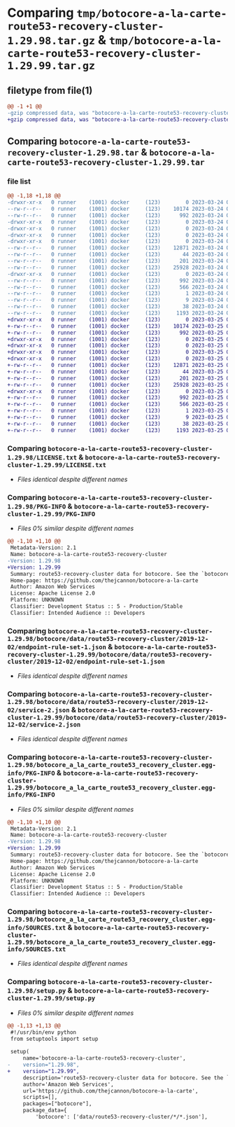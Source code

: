 # Comparing `tmp/botocore-a-la-carte-route53-recovery-cluster-1.29.98.tar.gz` & `tmp/botocore-a-la-carte-route53-recovery-cluster-1.29.99.tar.gz`

## filetype from file(1)

```diff
@@ -1 +1 @@
-gzip compressed data, was "botocore-a-la-carte-route53-recovery-cluster-1.29.98.tar", last modified: Fri Mar 24 01:24:39 2023, max compression
+gzip compressed data, was "botocore-a-la-carte-route53-recovery-cluster-1.29.99.tar", last modified: Sat Mar 25 01:23:07 2023, max compression
```

## Comparing `botocore-a-la-carte-route53-recovery-cluster-1.29.98.tar` & `botocore-a-la-carte-route53-recovery-cluster-1.29.99.tar`

### file list

```diff
@@ -1,18 +1,18 @@
-drwxr-xr-x   0 runner    (1001) docker     (123)        0 2023-03-24 01:24:39.214134 botocore-a-la-carte-route53-recovery-cluster-1.29.98/
--rw-r--r--   0 runner    (1001) docker     (123)    10174 2023-03-24 01:24:39.000000 botocore-a-la-carte-route53-recovery-cluster-1.29.98/LICENSE.txt
--rw-r--r--   0 runner    (1001) docker     (123)      992 2023-03-24 01:24:39.214134 botocore-a-la-carte-route53-recovery-cluster-1.29.98/PKG-INFO
-drwxr-xr-x   0 runner    (1001) docker     (123)        0 2023-03-24 01:24:39.214134 botocore-a-la-carte-route53-recovery-cluster-1.29.98/botocore/
-drwxr-xr-x   0 runner    (1001) docker     (123)        0 2023-03-24 01:24:39.214134 botocore-a-la-carte-route53-recovery-cluster-1.29.98/botocore/data/
-drwxr-xr-x   0 runner    (1001) docker     (123)        0 2023-03-24 01:24:39.214134 botocore-a-la-carte-route53-recovery-cluster-1.29.98/botocore/data/route53-recovery-cluster/
-drwxr-xr-x   0 runner    (1001) docker     (123)        0 2023-03-24 01:24:39.214134 botocore-a-la-carte-route53-recovery-cluster-1.29.98/botocore/data/route53-recovery-cluster/2019-12-02/
--rw-r--r--   0 runner    (1001) docker     (123)    12871 2023-03-24 01:23:57.000000 botocore-a-la-carte-route53-recovery-cluster-1.29.98/botocore/data/route53-recovery-cluster/2019-12-02/endpoint-rule-set-1.json
--rw-r--r--   0 runner    (1001) docker     (123)       44 2023-03-24 01:23:57.000000 botocore-a-la-carte-route53-recovery-cluster-1.29.98/botocore/data/route53-recovery-cluster/2019-12-02/examples-1.json
--rw-r--r--   0 runner    (1001) docker     (123)      201 2023-03-24 01:23:57.000000 botocore-a-la-carte-route53-recovery-cluster-1.29.98/botocore/data/route53-recovery-cluster/2019-12-02/paginators-1.json
--rw-r--r--   0 runner    (1001) docker     (123)    25928 2023-03-24 01:23:57.000000 botocore-a-la-carte-route53-recovery-cluster-1.29.98/botocore/data/route53-recovery-cluster/2019-12-02/service-2.json
-drwxr-xr-x   0 runner    (1001) docker     (123)        0 2023-03-24 01:24:39.214134 botocore-a-la-carte-route53-recovery-cluster-1.29.98/botocore_a_la_carte_route53_recovery_cluster.egg-info/
--rw-r--r--   0 runner    (1001) docker     (123)      992 2023-03-24 01:24:39.000000 botocore-a-la-carte-route53-recovery-cluster-1.29.98/botocore_a_la_carte_route53_recovery_cluster.egg-info/PKG-INFO
--rw-r--r--   0 runner    (1001) docker     (123)      566 2023-03-24 01:24:39.000000 botocore-a-la-carte-route53-recovery-cluster-1.29.98/botocore_a_la_carte_route53_recovery_cluster.egg-info/SOURCES.txt
--rw-r--r--   0 runner    (1001) docker     (123)        1 2023-03-24 01:24:39.000000 botocore-a-la-carte-route53-recovery-cluster-1.29.98/botocore_a_la_carte_route53_recovery_cluster.egg-info/dependency_links.txt
--rw-r--r--   0 runner    (1001) docker     (123)        9 2023-03-24 01:24:39.000000 botocore-a-la-carte-route53-recovery-cluster-1.29.98/botocore_a_la_carte_route53_recovery_cluster.egg-info/top_level.txt
--rw-r--r--   0 runner    (1001) docker     (123)       38 2023-03-24 01:24:39.214134 botocore-a-la-carte-route53-recovery-cluster-1.29.98/setup.cfg
--rw-r--r--   0 runner    (1001) docker     (123)     1193 2023-03-24 01:24:39.000000 botocore-a-la-carte-route53-recovery-cluster-1.29.98/setup.py
+drwxr-xr-x   0 runner    (1001) docker     (123)        0 2023-03-25 01:23:07.052986 botocore-a-la-carte-route53-recovery-cluster-1.29.99/
+-rw-r--r--   0 runner    (1001) docker     (123)    10174 2023-03-25 01:23:06.000000 botocore-a-la-carte-route53-recovery-cluster-1.29.99/LICENSE.txt
+-rw-r--r--   0 runner    (1001) docker     (123)      992 2023-03-25 01:23:07.052986 botocore-a-la-carte-route53-recovery-cluster-1.29.99/PKG-INFO
+drwxr-xr-x   0 runner    (1001) docker     (123)        0 2023-03-25 01:23:07.048986 botocore-a-la-carte-route53-recovery-cluster-1.29.99/botocore/
+drwxr-xr-x   0 runner    (1001) docker     (123)        0 2023-03-25 01:23:07.048986 botocore-a-la-carte-route53-recovery-cluster-1.29.99/botocore/data/
+drwxr-xr-x   0 runner    (1001) docker     (123)        0 2023-03-25 01:23:07.048986 botocore-a-la-carte-route53-recovery-cluster-1.29.99/botocore/data/route53-recovery-cluster/
+drwxr-xr-x   0 runner    (1001) docker     (123)        0 2023-03-25 01:23:07.048986 botocore-a-la-carte-route53-recovery-cluster-1.29.99/botocore/data/route53-recovery-cluster/2019-12-02/
+-rw-r--r--   0 runner    (1001) docker     (123)    12871 2023-03-25 01:22:12.000000 botocore-a-la-carte-route53-recovery-cluster-1.29.99/botocore/data/route53-recovery-cluster/2019-12-02/endpoint-rule-set-1.json
+-rw-r--r--   0 runner    (1001) docker     (123)       44 2023-03-25 01:22:12.000000 botocore-a-la-carte-route53-recovery-cluster-1.29.99/botocore/data/route53-recovery-cluster/2019-12-02/examples-1.json
+-rw-r--r--   0 runner    (1001) docker     (123)      201 2023-03-25 01:22:12.000000 botocore-a-la-carte-route53-recovery-cluster-1.29.99/botocore/data/route53-recovery-cluster/2019-12-02/paginators-1.json
+-rw-r--r--   0 runner    (1001) docker     (123)    25928 2023-03-25 01:22:12.000000 botocore-a-la-carte-route53-recovery-cluster-1.29.99/botocore/data/route53-recovery-cluster/2019-12-02/service-2.json
+drwxr-xr-x   0 runner    (1001) docker     (123)        0 2023-03-25 01:23:07.052986 botocore-a-la-carte-route53-recovery-cluster-1.29.99/botocore_a_la_carte_route53_recovery_cluster.egg-info/
+-rw-r--r--   0 runner    (1001) docker     (123)      992 2023-03-25 01:23:07.000000 botocore-a-la-carte-route53-recovery-cluster-1.29.99/botocore_a_la_carte_route53_recovery_cluster.egg-info/PKG-INFO
+-rw-r--r--   0 runner    (1001) docker     (123)      566 2023-03-25 01:23:07.000000 botocore-a-la-carte-route53-recovery-cluster-1.29.99/botocore_a_la_carte_route53_recovery_cluster.egg-info/SOURCES.txt
+-rw-r--r--   0 runner    (1001) docker     (123)        1 2023-03-25 01:23:07.000000 botocore-a-la-carte-route53-recovery-cluster-1.29.99/botocore_a_la_carte_route53_recovery_cluster.egg-info/dependency_links.txt
+-rw-r--r--   0 runner    (1001) docker     (123)        9 2023-03-25 01:23:07.000000 botocore-a-la-carte-route53-recovery-cluster-1.29.99/botocore_a_la_carte_route53_recovery_cluster.egg-info/top_level.txt
+-rw-r--r--   0 runner    (1001) docker     (123)       38 2023-03-25 01:23:07.052986 botocore-a-la-carte-route53-recovery-cluster-1.29.99/setup.cfg
+-rw-r--r--   0 runner    (1001) docker     (123)     1193 2023-03-25 01:23:06.000000 botocore-a-la-carte-route53-recovery-cluster-1.29.99/setup.py
```

### Comparing `botocore-a-la-carte-route53-recovery-cluster-1.29.98/LICENSE.txt` & `botocore-a-la-carte-route53-recovery-cluster-1.29.99/LICENSE.txt`

 * *Files identical despite different names*

### Comparing `botocore-a-la-carte-route53-recovery-cluster-1.29.98/PKG-INFO` & `botocore-a-la-carte-route53-recovery-cluster-1.29.99/PKG-INFO`

 * *Files 0% similar despite different names*

```diff
@@ -1,10 +1,10 @@
 Metadata-Version: 2.1
 Name: botocore-a-la-carte-route53-recovery-cluster
-Version: 1.29.98
+Version: 1.29.99
 Summary: route53-recovery-cluster data for botocore. See the `botocore-a-la-carte` package for more info.
 Home-page: https://github.com/thejcannon/botocore-a-la-carte
 Author: Amazon Web Services
 License: Apache License 2.0
 Platform: UNKNOWN
 Classifier: Development Status :: 5 - Production/Stable
 Classifier: Intended Audience :: Developers
```

### Comparing `botocore-a-la-carte-route53-recovery-cluster-1.29.98/botocore/data/route53-recovery-cluster/2019-12-02/endpoint-rule-set-1.json` & `botocore-a-la-carte-route53-recovery-cluster-1.29.99/botocore/data/route53-recovery-cluster/2019-12-02/endpoint-rule-set-1.json`

 * *Files identical despite different names*

### Comparing `botocore-a-la-carte-route53-recovery-cluster-1.29.98/botocore/data/route53-recovery-cluster/2019-12-02/service-2.json` & `botocore-a-la-carte-route53-recovery-cluster-1.29.99/botocore/data/route53-recovery-cluster/2019-12-02/service-2.json`

 * *Files identical despite different names*

### Comparing `botocore-a-la-carte-route53-recovery-cluster-1.29.98/botocore_a_la_carte_route53_recovery_cluster.egg-info/PKG-INFO` & `botocore-a-la-carte-route53-recovery-cluster-1.29.99/botocore_a_la_carte_route53_recovery_cluster.egg-info/PKG-INFO`

 * *Files 0% similar despite different names*

```diff
@@ -1,10 +1,10 @@
 Metadata-Version: 2.1
 Name: botocore-a-la-carte-route53-recovery-cluster
-Version: 1.29.98
+Version: 1.29.99
 Summary: route53-recovery-cluster data for botocore. See the `botocore-a-la-carte` package for more info.
 Home-page: https://github.com/thejcannon/botocore-a-la-carte
 Author: Amazon Web Services
 License: Apache License 2.0
 Platform: UNKNOWN
 Classifier: Development Status :: 5 - Production/Stable
 Classifier: Intended Audience :: Developers
```

### Comparing `botocore-a-la-carte-route53-recovery-cluster-1.29.98/botocore_a_la_carte_route53_recovery_cluster.egg-info/SOURCES.txt` & `botocore-a-la-carte-route53-recovery-cluster-1.29.99/botocore_a_la_carte_route53_recovery_cluster.egg-info/SOURCES.txt`

 * *Files identical despite different names*

### Comparing `botocore-a-la-carte-route53-recovery-cluster-1.29.98/setup.py` & `botocore-a-la-carte-route53-recovery-cluster-1.29.99/setup.py`

 * *Files 0% similar despite different names*

```diff
@@ -1,13 +1,13 @@
 #!/usr/bin/env python
 from setuptools import setup
 
 setup(
     name='botocore-a-la-carte-route53-recovery-cluster',
-    version="1.29.98",
+    version="1.29.99",
     description='route53-recovery-cluster data for botocore. See the `botocore-a-la-carte` package for more info.',
     author='Amazon Web Services',
     url='https://github.com/thejcannon/botocore-a-la-carte',
     scripts=[],
     packages=["botocore"],
     package_data={
         'botocore': ['data/route53-recovery-cluster/*/*.json'],
```

